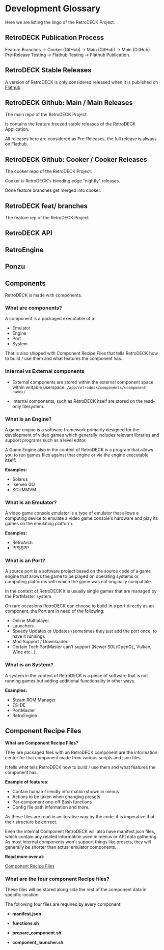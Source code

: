 # Development Glossary 

Here we are listing the lingo of the RetroDECK Project.

## RetroDECK Publication Process 

Feature Branches -> Cooker (GitHub) -> Main (GitHub) -> Main (GitHub) Pre-Release Testing ->  Flathub Testing -> Flathub Publication.

## RetroDECK Stable Releases

A version of RetroDECK is only considered released when it is published on [Flathub](https://flathub.org/apps/net.retrodeck.retrodeck).

## RetroDECK Github: Main / Main Releases

The main repo of the RetroDECK Project.

Is contains the feature freezed stable releases of the RetroDECK Application. 

All releases here are considered as Pre-Releases, the full release is always on Flathub.

## RetroDECK Github: Cooker / Cooker Releases

The cooker repo of the RetroDECK Project.

Cooker is RetroDECK's bleeding edge "nightly" releases. 

Done feature branches get merged into cooker.

## RetroDECK feat/ branches

The feature rep of the RetroDECK Project.

## RetroDECK API

## RetroEngine

## Ponzu

## Components

RetroDECK is made with components.

### What are components?

A component is a packaged executable of a:

- Emulator
- Engine
- Port
- System

That is also shipped with Component Recipe Files that tells RetroDECK how to build / use them and what features the component has. 

### Internal vs External components

- External components are stored within the external component space within writable userspace. `/app/retrodeck/components/<component name>/`

- Internal components, such as RetroDECK itself are stored on the read-only filesystem.

### What is an Engine?

A game engine is a software framework primarily designed for the development of video games which generally includes relevant libraries and support programs such as a level editor.

A Game Engine also in the context of RetroDECK is a program that allows you to run games files against that engine or via the engine executable itself:

**Examples:** 

- Solarus
- Ikemen GO 
- SCUMMVM

### What is an Emulator?

A video game console emulator is a type of emulator that allows a computing device to emulate a video game console's hardware and play its games on the emulating platform.

**Examples:**

- RetroArch
- PPSSPP

### What is an Port?

A source port is a software project based on the source code of a game engine that allows the game to be played on operating systems or computing platforms with which the game was not originally compatible. 

In the context of RetroDECK it is usually single games that are managed by the PortMaster system. 

On rare occasions RetroDECK can choose to build-in a port directly as an component, the Port are in need of the following:

- Online Multiplayer.
- Launchers.
- Speedy Updates or Updates (sometimes they just add the port once, to have it running).
- Mod Support / Downloader.
- Certain Tech PortMaster can't support (Newer SDL/OpenGL, Vulkan, Wine etc...).


### What is an System?

A system in the context of RetroDECK is a piece of software that is not running games but adding additional functionality in other ways.

**Examples:**

- Steam ROM Manager
- ES-DE
- PortMaster
- RetroEngine


## Component Recipe Files

**What are Component Recipe Files?**

They are packaged files with an RetroDECK component are the information center for that component made from various scripts and json files.

It tells what tells RetroDECK how to build / use them and what features the component has. 

**Example of features:**

- Contain human-friendly information shown in menus
- Actions to be taken when changing presets
- Per-component one-off Bash functions
- Config file path information and more. 

As these files are read in an iterative way by the code, it is imperative that their structure be correct.


Even the internal Component RetroDECK will also have manifest.json files, which contain any related information used in menus or API data gathering. As most internal components won't support things like presets, they will generally be shorter than actual emulator components.

**Read more over at:**

[Component Recipe Files](../wiki_development/components-api/component-recipe-files.md)

### What are the four component Recipe files?

These files will be stored along side the rest of the component data in specific location.

The following four files are required by every component:

- **manifest.json** 

- **functions.sh** 

- **prepare_component.sh** 

- **component_launcher.sh** 




